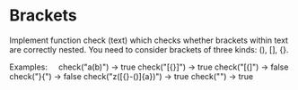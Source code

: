 # Brackets

Implement function check (text) which checks whether brackets within text are
correctly nested. You need to consider brackets of three kinds: (), [], {}.

Examples:
   
check("a(b)") -> true
check("[{}]") -> true
check("[(]") -> false
check("}{") -> false
check("z([{}-()]{a})") -> true
check("") -> true